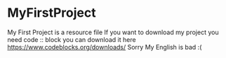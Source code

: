 # MyFirstProject
My First Project is a resource file
If you want to download my project
you need code :: block
you can download it here
https://www.codeblocks.org/downloads/
Sorry My English is bad :(
